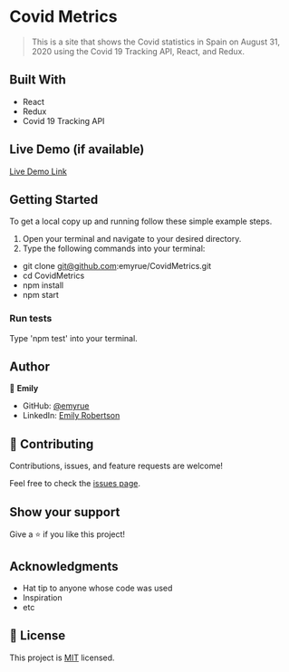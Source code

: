 # Covid Metrics

> This is a site that shows the Covid statistics in Spain on August 31, 2020 using the Covid 19 Tracking API, React, and Redux.


## Built With

- React
- Redux
- Covid 19 Tracking API

## Live Demo (if available)

[Live Demo Link](https://spaincovidmetrics.herokuapp.com/)

## Getting Started

To get a local copy up and running follow these simple example steps.
1. Open your terminal and navigate to your desired directory.
2. Type the following commands into your terminal:
 - git clone git@github.com:emyrue/CovidMetrics.git
 - cd CovidMetrics
 - npm install
 - npm start

### Run tests
Type 'npm test' into your terminal.

## Author

👤 **Emily**

- GitHub: [@emyrue](https://github.com/emyrue)
- LinkedIn: [Emily Robertson](www.linkedin.com/in/emilyruthrobertson)

## 🤝 Contributing

Contributions, issues, and feature requests are welcome!

Feel free to check the [issues page](../../issues/).

## Show your support

Give a ⭐️ if you like this project!

## Acknowledgments

- Hat tip to anyone whose code was used
- Inspiration
- etc

## 📝 License

This project is [MIT](./MIT.md) licensed.